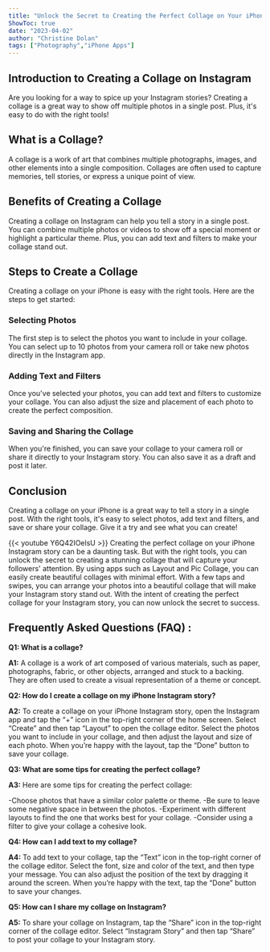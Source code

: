 ```yaml
---
title: "Unlock the Secret to Creating the Perfect Collage on Your iPhone Instagram Story!"
ShowToc: true 
date: "2023-04-02"
author: "Christine Dolan" 
tags: ["Photography","iPhone Apps"]
---
```

## Introduction to Creating a Collage on Instagram

Are you looking for a way to spice up your Instagram stories? Creating a collage is a great way to show off multiple photos in a single post. Plus, it's easy to do with the right tools!

## What is a Collage?

A collage is a work of art that combines multiple photographs, images, and other elements into a single composition. Collages are often used to capture memories, tell stories, or express a unique point of view.

## Benefits of Creating a Collage

Creating a collage on Instagram can help you tell a story in a single post. You can combine multiple photos or videos to show off a special moment or highlight a particular theme. Plus, you can add text and filters to make your collage stand out.

## Steps to Create a Collage

Creating a collage on your iPhone is easy with the right tools. Here are the steps to get started:

### Selecting Photos

The first step is to select the photos you want to include in your collage. You can select up to 10 photos from your camera roll or take new photos directly in the Instagram app.

### Adding Text and Filters

Once you've selected your photos, you can add text and filters to customize your collage. You can also adjust the size and placement of each photo to create the perfect composition.

### Saving and Sharing the Collage

When you're finished, you can save your collage to your camera roll or share it directly to your Instagram story. You can also save it as a draft and post it later.

## Conclusion

Creating a collage on your iPhone is a great way to tell a story in a single post. With the right tools, it's easy to select photos, add text and filters, and save or share your collage. Give it a try and see what you can create!

{{< youtube Y6Q42IOelsU >}} 
Creating the perfect collage on your iPhone Instagram story can be a daunting task. But with the right tools, you can unlock the secret to creating a stunning collage that will capture your followers' attention. By using apps such as Layout and Pic Collage, you can easily create beautiful collages with minimal effort. With a few taps and swipes, you can arrange your photos into a beautiful collage that will make your Instagram story stand out. With the intent of creating the perfect collage for your Instagram story, you can now unlock the secret to success.

## Frequently Asked Questions (FAQ) :
**Q1: What is a collage?**

**A1:** A collage is a work of art composed of various materials, such as paper, photographs, fabric, or other objects, arranged and stuck to a backing. They are often used to create a visual representation of a theme or concept.

**Q2: How do I create a collage on my iPhone Instagram story?**

**A2:** To create a collage on your iPhone Instagram story, open the Instagram app and tap the “+” icon in the top-right corner of the home screen. Select “Create” and then tap “Layout” to open the collage editor. Select the photos you want to include in your collage, and then adjust the layout and size of each photo. When you’re happy with the layout, tap the “Done” button to save your collage.

**Q3: What are some tips for creating the perfect collage?**

**A3:** Here are some tips for creating the perfect collage: 

-Choose photos that have a similar color palette or theme. 
-Be sure to leave some negative space in between the photos. 
-Experiment with different layouts to find the one that works best for your collage. 
-Consider using a filter to give your collage a cohesive look. 

**Q4: How can I add text to my collage?**

**A4:** To add text to your collage, tap the “Text” icon in the top-right corner of the collage editor. Select the font, size and color of the text, and then type your message. You can also adjust the position of the text by dragging it around the screen. When you’re happy with the text, tap the “Done” button to save your changes.

**Q5: How can I share my collage on Instagram?**

**A5:** To share your collage on Instagram, tap the “Share” icon in the top-right corner of the collage editor. Select “Instagram Story” and then tap “Share” to post your collage to your Instagram story.




